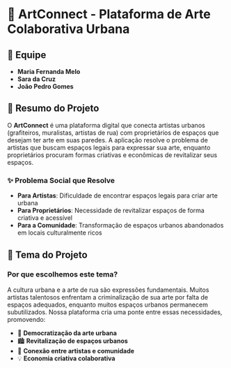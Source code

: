 # 🎨 ArtConnect - Plataforma de Arte Colaborativa Urbana

## 👥 Equipe

- **Maria Fernanda Melo**
- **Sara da Cruz**
- **João Pedro Gomes**

## 🌟 Resumo do Projeto

O **ArtConnect** é uma plataforma digital que conecta artistas urbanos (grafiteiros, muralistas, artistas de rua) com proprietários de espaços que desejam ter arte em suas paredes. A aplicação resolve o problema de artistas que buscam espaços legais para expressar sua arte, enquanto proprietários procuram formas criativas e econômicas de revitalizar seus espaços.

### ✨ Problema Social que Resolve

- **Para Artistas**: Dificuldade de encontrar espaços legais para criar arte urbana  
- **Para Proprietários**: Necessidade de revitalizar espaços de forma criativa e acessível  
- **Para a Comunidade**: Transformação de espaços urbanos abandonados em locais culturalmente ricos  

## 🎯 Tema do Projeto

### Por que escolhemos este tema?

A cultura urbana e a arte de rua são expressões fundamentais. Muitos artistas talentosos enfrentam a criminalização de sua arte por falta de espaços adequados, enquanto muitos espaços urbanos permanecem subutilizados. Nossa plataforma cria uma ponte entre essas necessidades, promovendo:

- 🎨 **Democratização da arte urbana**
- 🏙️ **Revitalização de espaços urbanos**
- 🤝 **Conexão entre artistas e comunidade**
- 💡 **Economia criativa colaborativa**
